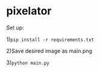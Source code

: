 # pixelator
Set up:

1)``pip install -r requirements.txt``

2)Save desired image as main.png

3)``python main.py``

